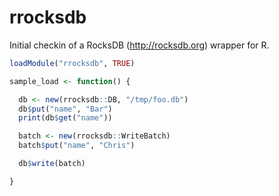 # rrocksdb

Initial checkin of a RocksDB (http://rocksdb.org) wrapper for R.

```R
loadModule("rrocksdb", TRUE)

sample_load <- function() {

  db <- new(rrocksdb::DB, "/tmp/foo.db")
  db$put("name", "Bar")
  print(db$get("name"))

  batch <- new(rrocksdb::WriteBatch)
  batch$put("name", "Chris")

  db$write(batch)

}

```
